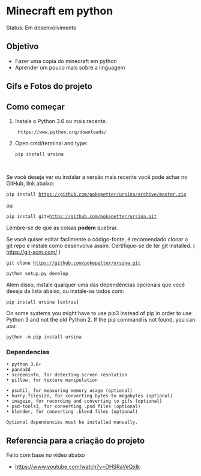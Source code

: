 # Minecraft em python

Status: Em desenvolvimento

## Objetivo

+ Fazer uma copia do minecraft em python
+ Aprender um pouco mais sobre a linguagem 

## Gifs e Fotos do projeto

## Como começar

1) Instale o Python 3.6 ou mais recente.

        https://www.python.org/downloads/

2) Open cmd/terminal and type:
    
    <code>pip install ursina</code> 
<br>

Se você deseja ver ou instalar a versão mais recente você pode achar no GitHub, link abaixo:

<code>pip install https://github.com/pokepetter/ursina/archive/master.zip</code>

ou

<code>pip install git+https://github.com/pokepetter/ursina.git</code>

Lembre-se de que as coisas <strong>podem</strong> quebrar.

Se você quiser editar facilmente o código-fonte, é recomendado clonar o git
repo e instale como desenvolva assim. Certifique-se de ter git installed. ( https://git-scm.com/ )

<code>git clone https://github.com/pokepetter/ursina.git</code>

<code>python setup.py develop</code>

Além disso, instale qualquer uma das dependências opcionais que você deseja da lista abaixo,
ou instale-os todos com:

<code>pip install ursina [extras]</code>



On some systems you might have to use pip3 instead of pip in order to use Python 3 and not the old Python 2.
If the pip command is not found, you can use:

<code>python -m pip install ursina</code>

### Dependencias

    • python 3.6+
    • panda3d
    • screeninfo, for detecting screen resolution
    • pillow, for texture manipulation

    • psutil, for measuring memory usage (optional)
    • hurry.filesize, for converting bytes to megabytes (optional)
    • imageio, for recording and converting to gifs (optional)
    • psd-tools3, for converting .psd files (optional)
    • blender, for converting .blend files (optional)

    Optional dependencies must be installed manually.

## Referencia para a criação do projeto

Feito com base no video abaixo
+ https://www.youtube.com/watch?v=DHSRaVeQxIk
